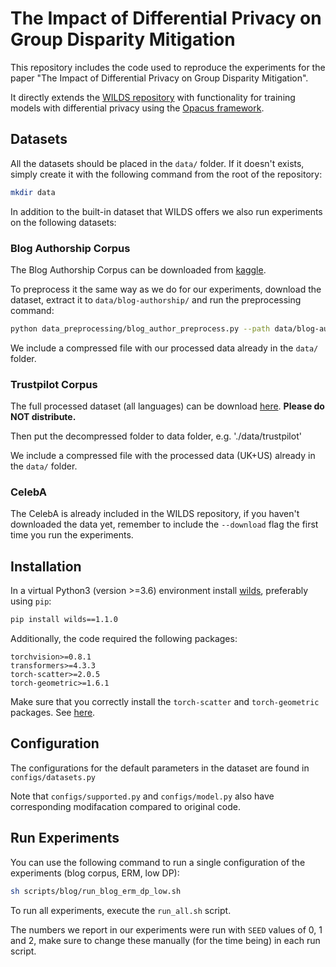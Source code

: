 # The Impact of Differential Privacy on Group Disparity Mitigation
This repository includes the code used to reproduce the experiments for the paper "The Impact of Differential Privacy on Group Disparity Mitigation".

It directly extends the [WILDS repository](https://github.com/p-lambda/wilds) with functionality for training models with differential privacy using the [Opacus framework](https://opacus.ai/).

## Datasets
All the datasets should be placed in the `data/` folder. If it doesn't exists, simply create it with the following command from the root of the repository:

```bash
mkdir data
```

In addition to the built-in dataset that WILDS offers we also run experiments on the following datasets:

### Blog Authorship Corpus

The Blog Authorship Corpus can be downloaded from [kaggle](https://www.kaggle.com/rtatman/blog-authorship-corpus).

To preprocess it the same way as we do for our experiments, download the dataset, extract it to `data/blog-authorship/` and run the preprocessing command:
```bash
python data_preprocessing/blog_author_preprocess.py --path data/blog-authorship/blogtext.csv
```

We include a compressed file with our processed data already in the `data/` folder.

### Trustpilot Corpus

The full processed dataset (all languages) can be download [here](https://drive.google.com/file/d/1_BEZQXp38BeiuLMJxKydTlrOj7Ne9gP8/view?usp=sharing). **Please do NOT distribute.**

Then put the decompressed folder to data folder, e.g. './data/trustpilot'

We include a compressed file with the processed data (UK+US) already in the `data/` folder.

### CelebA

The CelebA is already included in the WILDS repository, if you haven't downloaded the data yet, remember to include the `--download` flag the first time you run the experiments.


## Installation

In a virtual Python3 (version >=3.6) environment install [wilds](https://github.com/p-lambda/wilds), preferably using `pip`:

```bash
pip install wilds==1.1.0
```

Additionally, the code required the following packages:

```
torchvision>=0.8.1
transformers>=4.3.3
torch-scatter>=2.0.5
torch-geometric>=1.6.1
```

Make sure that you correctly install the `torch-scatter` and `torch-geometric` packages. See [here](https://pytorch-geometric.readthedocs.io/en/latest/notes/installation.html).

## Configuration

The configurations for the default parameters in the dataset are found in `configs/datasets.py`

Note that `configs/supported.py` and `configs/model.py` also have corresponding modifacation compared to original code.


## Run Experiments

You can use the following command to run a single configuration of the experiments (blog corpus, ERM, low DP):

```bash
sh scripts/blog/run_blog_erm_dp_low.sh
```

To run all experiments, execute the `run_all.sh` script.

The numbers we report in our experiments were run with `SEED` values of 0, 1 and 2, make sure to change these manually (for the time being) in each run script.